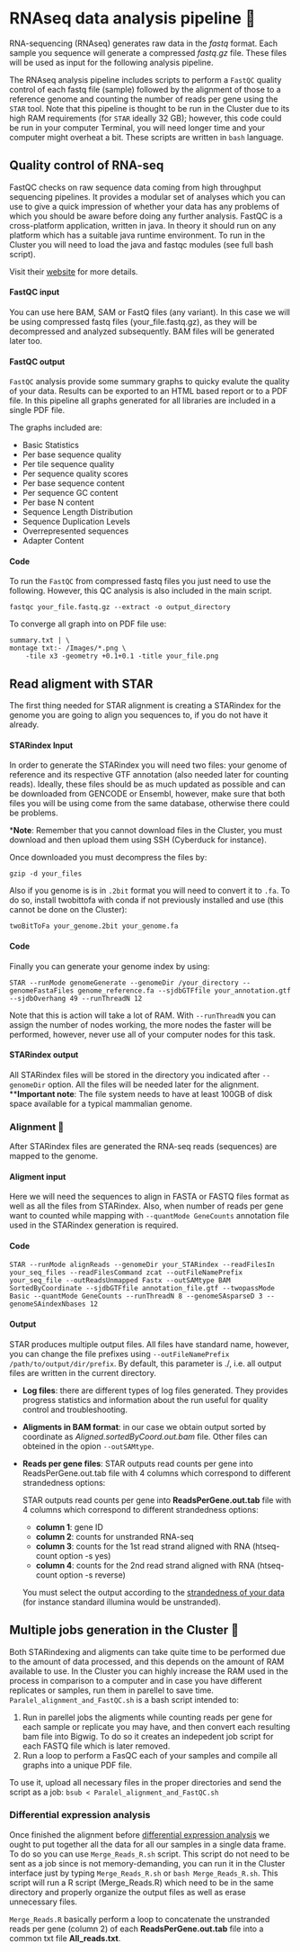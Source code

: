 # RNAseq data analysis pipeline :dna:

RNA-sequencing (RNAseq) generates raw data in the _fastq_ format. Each sample you sequence will generate a compressed _fastq.gz_ file. These files will be used as input for the following analysis pipeline.

The RNAseq analysis pipeline includes scripts to perform a `FastQC` quality control of each fastq file (sample) followed by the alignment of those to a reference genome and counting the number of reads per gene using the `STAR` tool. Note that this pipeline is thought to be run in the Cluster due to its high RAM requirements (for `STAR` ideally 32 GB); however, this code could be run in your computer Terminal, you will need longer time and your computer might overheat a bit. These scripts are written in `bash` language.

## Quality control of RNA-seq
FastQC checks on raw sequence data coming from high throughput sequencing pipelines. It provides a modular set of analyses which you can use to give a quick impression of whether your data has any problems of which you should be aware before doing any further analysis. FastQC is a cross-platform application, written in java. In theory it should run on any platform which has a suitable java runtime environment. To run in the Cluster you will need to load the java and fastqc modules (see full bash script).

Visit their [website](https://www.bioinformatics.babraham.ac.uk/projects/fastqc/) for more details.

#### FastQC input
You can use here BAM, SAM or FastQ files (any variant). In this case we will be using compressed fastq files (your_file.fastq.gz), as they will be decompressed and analyzed subsequently. BAM files will be generated later too.

#### FastQC output
`FastQC` analysis provide some summary graphs to quicky evalute the quality of your data. Results can be exported to an HTML based report or to a PDF file. In this pipeline all graphs generated for all libraries are included in a single PDF file.

The graphs included are:
* Basic Statistics
* Per base sequence quality
* Per tile sequence quality
* Per sequence quality scores
* Per base sequence content
* Per sequence GC content
* Per base N content
* Sequence Length Distribution
* Sequence Duplication Levels
* Overrepresented sequences
* Adapter Content

#### Code
To run the `FastQC` from compressed fastq files you just need to use the following. However, this QC analysis is also included in the main script.

````
fastqc your_file.fastq.gz --extract -o output_directory
````
To converge all graph into on PDF file use:

````
summary.txt | \
montage txt:- /Images/*.png \
	-tile x3 -geometry +0.1+0.1 -title your_file.png
````

## Read aligment with STAR

The first thing needed for STAR alignment is creating a STARindex for the genome you are going to align you sequences to, if you do not have it already. 

#### STARindex Input
In order to generate the STARindex you will need two files: your genome of reference and its respective GTF annotation (also needed later for counting reads). Ideally, these files should be as much updated as possible and can be downloaded from GENCODE or Ensembl, however, make sure that both files you will be using come from the same database, otherwise there could be problems.

***Note**: Remember that you cannot download files in the Cluster, you must download and then upload them using SSH (Cyberduck for instance). 

Once downloaded you must decompress the files by:
````
gzip -d your_files
````
Also if you genome is is in `.2bit` format you will need to convert it to `.fa`. To do so, install twobittofa with conda if not previously installed and use (this cannot be done on the Cluster):
````
twoBitToFa your_genome.2bit your_genome.fa
````

#### Code
Finally you can generate your genome index by using:

````
STAR --runMode genomeGenerate --genomeDir /your_directory --genomeFastaFiles genome_reference.fa --sjdbGTFfile your_annotation.gtf --sjdbOverhang 49 --runThreadN 12
````
Note that this is action will take a lot of RAM. With `--runThreadN` you can assign the number of nodes working, the more nodes the faster will be performed, however, never use all of your computer nodes for this task.

#### STARindex output

All STARindex files will be stored in the directory you indicated after `--genomeDir` option. All the files will be needed later for the alignment. 
****Important note**: The file system needs to have at least 100GB of disk space available for a typical mammalian genome.


### Alignment :train:
After STARindex files are generated the RNA-seq reads (sequences) are mapped to the genome.

#### Aligment input
Here we will need the sequences to align in FASTA or FASTQ files format as well as all the files from STARindex. Also, when number of reads per gene want to counted while mapping with `--quantMode GeneCounts` annotation file used in the STARindex generation is required.

#### Code
````
STAR --runMode alignReads --genomeDir your_STARindex --readFilesIn your_seq_files --readFilesCommand zcat --outFileNamePrefix your_seq_file --outReadsUnmapped Fastx --outSAMtype BAM SortedByCoordinate --sjdbGTFfile annotation_file.gtf --twopassMode Basic --quantMode GeneCounts --runThreadN 8 --genomeSAsparseD 3 --genomeSAindexNbases 12
````

#### Output
STAR produces multiple output files. All files have standard name, however, you can change the file prefixes using `--outFileNamePrefix /path/to/output/dir/prefix`. By default, this parameter is ./, i.e. all output files are written in the current directory.

* **Log files**: there are different types of log files generated. They provides progress statistics and information about the run useful for quality control and troubleshooting.
* **Aligments in BAM format**: in our case we obtain output sorted by coordinate as *Aligned.sortedByCoord.out.bam* file. Other files can obteined in the opion `--outSAMtype`.
* **Reads per gene files**: STAR outputs read counts per gene into
ReadsPerGene.out.tab file with 4 columns which correspond to different strandedness options:

    STAR outputs read counts per gene into
**ReadsPerGene.out.tab** file with 4 columns which correspond to different strandedness options:
    * **column 1**: gene ID
    * **column 2**: counts for unstranded RNA-seq
    * **column 3**: counts for the 1st read strand aligned with RNA (htseq-count option -s yes)
    * **column 4**: counts for the 2nd read strand aligned with RNA (htseq-count option -s reverse)

    You must select the output according to the [strandedness of your data](http://onetipperday.sterding.com/2012/07/how-to-tell-which-library-type-to-use.html?showComment=1522859906203#c7586510008202176571) (for instance standard illumina would be unstranded).
    
## Multiple jobs generation in the Cluster :two_women_holding_hands:
Both STARindexing and aligments can take quite time to be performed due to the amount of data processed, and this depends on the amount of RAM available to use. In the Cluster you can highly increase the RAM used in the process in comparison to a computer and in case you have different replicates or samples, run them in parellel to save time. `Paralel_alignment_and_FastQC.sh` is a bash script intended to:
1. Run in parellel jobs the aligments while counting reads per gene for each sample or replicate you may have, and then convert each resulting bam file into Bigwig. To do so it creates an indepedent job script for each FASTQ file which is later removed.
2. Run a loop to perform a FasQC each of your samples and compile all graphs into a unique PDF file.

To use it, upload all necessary files in the proper directories and send the script as a job: `bsub < Paralel_alignment_and_FastQC.sh`

### Differential expression analysis

Once finished the alignment before [differential expression analysis](https://github.com/patriciasolesanchez/PSlab/tree/master/DE_analysis_RNAseq) we ought to put together all the data for all our samples in a single data frame. To do so you can use `Merge_Reads_R.sh` script. This script do not need to be sent as a job since is not memory-demanding, you can run it in the Cluster interface just by typing `Merge_Reads_R.sh` or `bash Merge_Reads_R.sh`. This script will run a R script (Merge_Reads.R) which need to be in the same directory and properly organize the output files as well as erase unnecessary files.

`Merge_Reads.R` basically perform a loop to concatenate the unstranded reads per gene (column 2) of each **ReadsPerGene.out.tab** file into a common txt file **All_reads.txt**.


